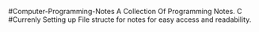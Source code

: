 #Computer-Programming-Notes
A Collection Of Programming Notes.
C
#Currenly Setting up File structe for notes for easy access and readability.




 
